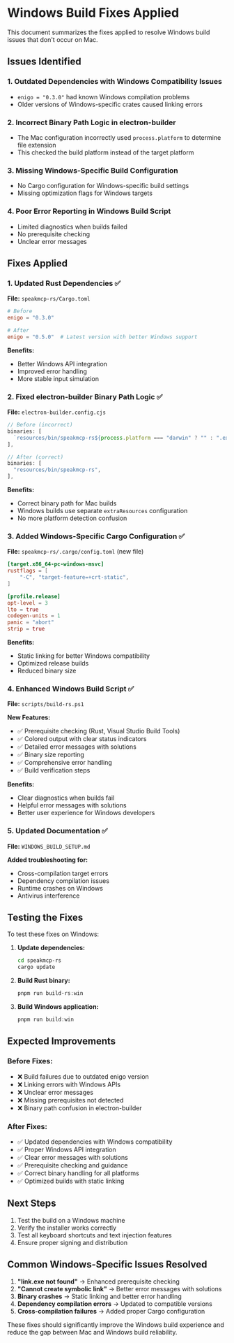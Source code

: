 # Windows Build Fixes Applied

This document summarizes the fixes applied to resolve Windows build issues that don't occur on Mac.

## Issues Identified

### 1. **Outdated Dependencies with Windows Compatibility Issues**
- `enigo = "0.3.0"` had known Windows compilation problems
- Older versions of Windows-specific crates caused linking errors

### 2. **Incorrect Binary Path Logic in electron-builder**
- The Mac configuration incorrectly used `process.platform` to determine file extension
- This checked the build platform instead of the target platform

### 3. **Missing Windows-Specific Build Configuration**
- No Cargo configuration for Windows-specific build settings
- Missing optimization flags for Windows targets

### 4. **Poor Error Reporting in Windows Build Script**
- Limited diagnostics when builds failed
- No prerequisite checking
- Unclear error messages

## Fixes Applied

### 1. **Updated Rust Dependencies** ✅
**File:** `speakmcp-rs/Cargo.toml`
```toml
# Before
enigo = "0.3.0"

# After  
enigo = "0.5.0"  # Latest version with better Windows support
```

**Benefits:**
- Better Windows API integration
- Improved error handling
- More stable input simulation

### 2. **Fixed electron-builder Binary Path Logic** ✅
**File:** `electron-builder.config.cjs`
```javascript
// Before (incorrect)
binaries: [
  `resources/bin/speakmcp-rs${process.platform === "darwin" ? "" : ".exe"}`,
],

// After (correct)
binaries: [
  "resources/bin/speakmcp-rs",
],
```

**Benefits:**
- Correct binary path for Mac builds
- Windows builds use separate `extraResources` configuration
- No more platform detection confusion

### 3. **Added Windows-Specific Cargo Configuration** ✅
**File:** `speakmcp-rs/.cargo/config.toml` (new file)
```toml
[target.x86_64-pc-windows-msvc]
rustflags = [
    "-C", "target-feature=+crt-static",
]

[profile.release]
opt-level = 3
lto = true
codegen-units = 1
panic = "abort"
strip = true
```

**Benefits:**
- Static linking for better Windows compatibility
- Optimized release builds
- Reduced binary size

### 4. **Enhanced Windows Build Script** ✅
**File:** `scripts/build-rs.ps1`

**New Features:**
- ✅ Prerequisite checking (Rust, Visual Studio Build Tools)
- ✅ Colored output with clear status indicators
- ✅ Detailed error messages with solutions
- ✅ Binary size reporting
- ✅ Comprehensive error handling
- ✅ Build verification steps

**Benefits:**
- Clear diagnostics when builds fail
- Helpful error messages with solutions
- Better user experience for Windows developers

### 5. **Updated Documentation** ✅
**File:** `WINDOWS_BUILD_SETUP.md`

**Added troubleshooting for:**
- Cross-compilation target errors
- Dependency compilation issues
- Runtime crashes on Windows
- Antivirus interference

## Testing the Fixes

To test these fixes on Windows:

1. **Update dependencies:**
   ```bash
   cd speakmcp-rs
   cargo update
   ```

2. **Build Rust binary:**
   ```powershell
   pnpm run build-rs:win
   ```

3. **Build Windows application:**
   ```powershell
   pnpm run build:win
   ```

## Expected Improvements

### Before Fixes:
- ❌ Build failures due to outdated enigo version
- ❌ Linking errors with Windows APIs
- ❌ Unclear error messages
- ❌ Missing prerequisites not detected
- ❌ Binary path confusion in electron-builder

### After Fixes:
- ✅ Updated dependencies with Windows compatibility
- ✅ Proper Windows API integration
- ✅ Clear error messages with solutions
- ✅ Prerequisite checking and guidance
- ✅ Correct binary handling for all platforms
- ✅ Optimized builds with static linking

## Next Steps

1. Test the build on a Windows machine
2. Verify the installer works correctly
3. Test all keyboard shortcuts and text injection features
4. Ensure proper signing and distribution

## Common Windows-Specific Issues Resolved

1. **"link.exe not found"** → Enhanced prerequisite checking
2. **"Cannot create symbolic link"** → Better error messages with solutions
3. **Binary crashes** → Static linking and better error handling
4. **Dependency compilation errors** → Updated to compatible versions
5. **Cross-compilation failures** → Added proper Cargo configuration

These fixes should significantly improve the Windows build experience and reduce the gap between Mac and Windows build reliability.
